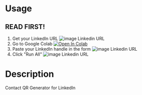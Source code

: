 # Usage

## READ FIRST!

1. Get your LinkedIn URL
![image Linkedin URL](https://raw.githubusercontent.com/statsRcool/qr/main/linkedin_url.png)
2. Go to Google Colab
[![Open In Colab](https://colab.research.google.com/assets/colab-badge.svg)](https://colab.research.google.com/drive/1_XV9Nvw1In43usLVGSVm11v1f3LInHR7#scrollTo=b3cR0s4g2Bzc&forceEdit=true&sandboxMode=true)
3. Paste your LinkedIn handle in the form
![image Linkedin URL](https://raw.githubusercontent.com/statsRcool/qr/main/linkedin_url.png)
4. Click "Run All"
![image Linkedin URL](https://raw.githubusercontent.com/statsRcool/qr/main/linkedin_url.png)


# Description

Contact QR Generator for LinkedIn
